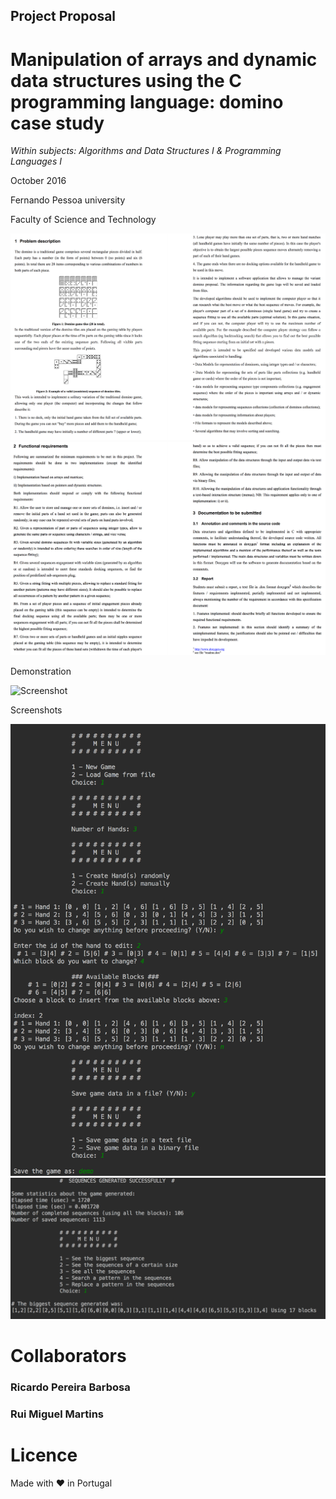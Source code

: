 ## Project Proposal
# Manipulation of arrays and dynamic data structures using the C programming language: domino case study
*Within subjects: Algorithms and Data Structures I & Programming Languages I*

October 2016

Fernando Pessoa university

Faculty of Science and Technology


![Screenshot](screenshot-1.png)
![Screenshot](screenshot-2.png)


Demonstration

![Screenshot](demo.gif)


Screenshots


![Screenshot](screenshot-3.png)
![Screenshot](screenshot-4.png)




# Collaborators

### Ricardo Pereira Barbosa

### Rui Miguel Martins

# Licence
Made with ❤️ in Portugal

